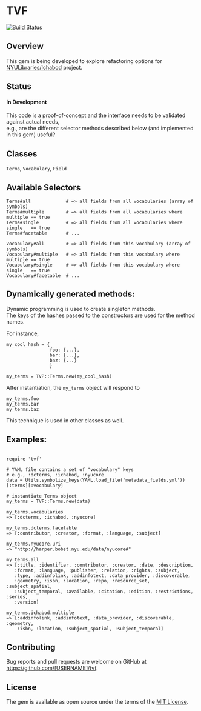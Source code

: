 # TVF
[![Build Status](https://travis-ci.org/jgpawletko/tvf.svg?branch=master)](https://travis-ci.org/jgpawletko/tvf)

## Overview
This gem is being developed to explore refactoring options for
[NYULibraries/Ichabod](https://github.com/NYULibraries/ichabod) project.

## Status
#### In Development
This code is a proof-of-concept and the interface needs to be validated against actual needs,  
e.g., are the different selector methods described below (and implemented in this gem) useful?  

## Classes
`Terms`, `Vocabulary`, `Field`

## Available Selectors
```
Terms#all             # => all fields from all vocabularies (array of symbols)  
Terms#multiple        # => all fields from all vocabularies where multiple == true  
Terms#single          # => all fields from all vocabularies where single   == true  
Terms#facetable       # ...  

Vocabulary#all        # => all fields from this vocabulary (array of symbols)
Vocabulary#multiple   # => all fields from this vocabulary where multiple == true
Vocabulary#single     # => all fields from this vocabulary where single   == true
Vocabulary#facetable  # ...
```

## Dynamically generated methods:
Dynamic programming is used to create singleton methods.  
The keys of the hashes passed to the constructors are used for the method names.

For instance,
```
my_cool_hash = {
                foo: {...},
                bar: {...},
                baz: {...}
				}

my_terms = TVP::Terms.new(my_cool_hash)
```

After instantiation, the `my_terms` object will respond to  
```
my_terms.foo
my_terms.bar  
my_terms.baz  
```

This technique is used in other classes as well.


## Examples:

```

require 'tvf'

# YAML file contains a set of "vocabulary" keys
# e.g., :dcterms, :ichabod, :nyucore
data = Utils.symbolize_keys(YAML.load_file('metadata_fields.yml'))[:terms][:vocabulary]

# instantiate Terms object
my_terms = TVF::Terms.new(data)

my_terms.vocabularies
=> [:dcterms, :ichabod, :nyucore]

my_terms.dcterms.facetable
=> [:contributor, :creator, :format, :language, :subject]

my_terms.nyucore.uri
=> "http://harper.bobst.nyu.edu/data/nyucore#"

my_terms.all
=> [:title, :identifier, :contributor, :creator, :date, :description,
   :format, :language, :publisher, :relation, :rights, :subject,
   :type, :addinfolink, :addinfotext, :data_provider, :discoverable,
   :geometry, :isbn, :location, :repo, :resource_set, :subject_spatial,
   :subject_temporal, :available, :citation, :edition, :restrictions, :series,
   :version]

my_terms.ichabod.multiple
=> [:addinfolink, :addinfotext, :data_provider, :discoverable, :geometry,
    :isbn, :location, :subject_spatial, :subject_temporal]

```

## Contributing

Bug reports and pull requests are welcome on GitHub at https://github.com/[USERNAME]/tvf.


## License

The gem is available as open source under the terms of the [MIT License](http://opensource.org/licenses/MIT).
